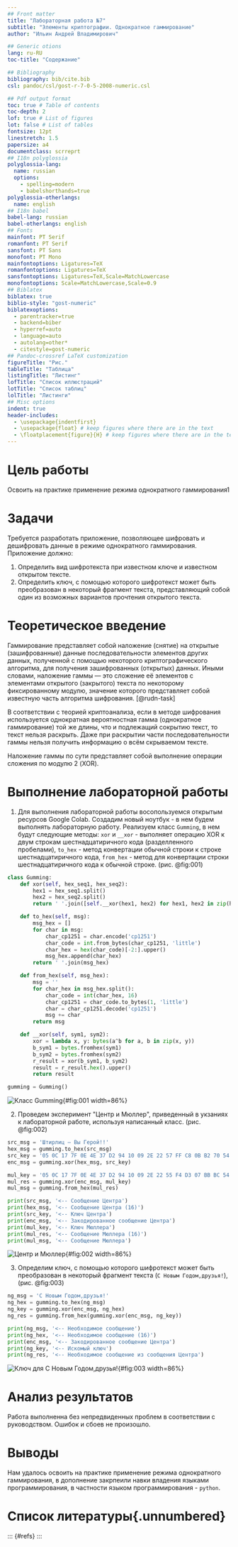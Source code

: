 ```yaml
---
## Front matter
title: "Лабораторная работа №7"
subtitle: "Элементы криптографии. Однократное гаммирование"
author: "Ильин Андрей Владимирович"

## Generic otions
lang: ru-RU
toc-title: "Содержание"

## Bibliography
bibliography: bib/cite.bib
csl: pandoc/csl/gost-r-7-0-5-2008-numeric.csl

## Pdf output format
toc: true # Table of contents
toc-depth: 2
lof: true # List of figures
lot: false # List of tables
fontsize: 12pt
linestretch: 1.5
papersize: a4
documentclass: scrreprt
## I18n polyglossia
polyglossia-lang:
  name: russian
  options:
	- spelling=modern
	- babelshorthands=true
polyglossia-otherlangs:
  name: english
## I18n babel
babel-lang: russian
babel-otherlangs: english
## Fonts
mainfont: PT Serif
romanfont: PT Serif
sansfont: PT Sans
monofont: PT Mono
mainfontoptions: Ligatures=TeX
romanfontoptions: Ligatures=TeX
sansfontoptions: Ligatures=TeX,Scale=MatchLowercase
monofontoptions: Scale=MatchLowercase,Scale=0.9
## Biblatex
biblatex: true
biblio-style: "gost-numeric"
biblatexoptions:
  - parentracker=true
  - backend=biber
  - hyperref=auto
  - language=auto
  - autolang=other*
  - citestyle=gost-numeric
## Pandoc-crossref LaTeX customization
figureTitle: "Рис."
tableTitle: "Таблица"
listingTitle: "Листинг"
lofTitle: "Список иллюстраций"
lotTitle: "Список таблиц"
lolTitle: "Листинги"
## Misc options
indent: true
header-includes:
  - \usepackage{indentfirst}
  - \usepackage{float} # keep figures where there are in the text
  - \floatplacement{figure}{H} # keep figures where there are in the text
---
```


# Цель работы

Освоить на практике применение режима однократного гаммирования1

# Задачи

Требуется разработать приложение, позволяющее шифровать и дешифровать данные в режиме однократного гаммирования. Приложение должно:

1. Определить вид шифротекста при известном ключе и известном открытом тексте.
2. Определить ключ, с помощью которого шифротекст может быть преобразован в некоторый фрагмент текста, представляющий собой один из возможных вариантов прочтения открытого текста.

# Теоретическое введение

Гаммирование представляет собой наложение (снятие) на открытые (зашифрованные) данные последовательности элементов других данных, полученной с помощью некоторого криптографического алгоритма, для получения зашифрованных (открытых) данных. Иными словами, наложение гаммы — это сложение её элементов с элементами открытого (закрытого) текста по некоторому фиксированному модулю, значение которого представляет собой известную часть алгоритма шифрования. [@rudn-task]

В соответствии с теорией криптоанализа, если в методе шифрования используется однократная вероятностная гамма (однократное гаммирование) той же длины, что и подлежащий сокрытию текст, то текст нельзя раскрыть. Даже при раскрытии части последовательности гаммы нельзя получить информацию о всём скрываемом тексте.

Наложение гаммы по сути представляет собой выполнение операции сложения по модулю 2 (XOR).

# Выполнение лабораторной работы

1. Для выполнения лабораторной работы восопользуемся открытым ресурсов Google Colab. Создадим новый ноутбук - в нем будем выполнять лабораторную работу. Реализуем класс `Gumming`, в нем будут следующие методы: `xor` и `__xor` - выполняет операцию XOR к двум строкам шестнадцатиричного кода (разделленного пробелами), `to_hex` - метод конвертации обычной строки к строке шестнадцатиричного кода, `from_hex` - метод для конвертации строки шестнадцатиричного кода к обычной строке. (рис. @fig:001)

```python
class Gumming:
    def xor(self, hex_seq1, hex_seq2):
        hex1 = hex_seq1.split()
        hex2 = hex_seq2.split()
        return ' '.join([self.__xor(hex1, hex2) for hex1, hex2 in zip(hex1, hex2)])

    def to_hex(self, msg):
        msg_hex = []
        for char in msg:
            char_cp1251 = char.encode('cp1251')
            char_code = int.from_bytes(char_cp1251, 'little')
            char_hex = hex(char_code)[-2:].upper()
            msg_hex.append(char_hex)
        return ' '.join(msg_hex)

    def from_hex(self, msg_hex):
        msg = ''
        for char_hex in msg_hex.split():
            char_code = int(char_hex, 16)
            char_cp1251 = char_code.to_bytes(1, 'little')
            char = char_cp1251.decode('cp1251')
            msg += char
        return msg

    def __xor(self, sym1, sym2):
        xor = lambda x, y: bytes(a^b for a, b in zip(x, y))
        b_sym1 = bytes.fromhex(sym1)
        b_sym2 = bytes.fromhex(sym2)
        r_result = xor(b_sym1, b_sym2)
        result = r_result.hex().upper()
        return result

gumming = Gumming()
```

![Класс Gumming](images/01.png){#fig:001 width=86%}

2. Проведем эксперимент "Центр и Мюллер", приведенный в укзаниях к лабораторной работе, используя написанный класс. (рис. @fig:002)

```python
src_msg = 'Штирлиц – Вы Герой!!'
hex_msg = gumming.to_hex(src_msg)
src_key = '05 0C 17 7F 0E 4E 37 D2 94 10 09 2E 22 57 FF C8 0B B2 70 54'
enc_msg = gumming.xor(hex_msg, src_key)

mul_key = '05 0C 17 7F 0E 4E 37 D2 94 10 09 2E 22 55 F4 D3 07 BB BC 54'
mul_res = gumming.xor(enc_msg, mul_key)
mul_msg = gumming.from_hex(mul_res)

print(src_msg, '<-- Сообщение Центра')
print(hex_msg, '<-- Сообщение Центра (16)')
print(src_key, '<-- Ключ Центра')
print(enc_msg, '<-- Закодированное cообщение Центра')
print(mul_key, '<-- Ключ Мюллера')
print(mul_res, '<-- Сообщение Мюллера (16)')
print(mul_msg, '<-- Сообщение Мюллера')
```

![Центр и Мюллер](images/02.png){#fig:002 width=86%}

3. Определим ключ, с помощью которого шифротекст может быть преобразован в некоторый фрагмент текста (`С Новым Годом,друзья!`), (рис. @fig:003)

```python
ng_msg = 'С Новым Годом,друзья!'
ng_hex = gumming.to_hex(ng_msg)
ng_key = gumming.xor(enc_msg, ng_hex)
ng_res = gumming.from_hex(gumming.xor(enc_msg, ng_key))

print(ng_msg, '<-- Необходимое сообщение')
print(ng_hex, '<-- Необходимое сообщение (16)')
print(enc_msg, '<-- Закодированное cообщение Центра')
print(ng_key, '<-- Искомый ключ')
print(ng_res, '<-- Необходимое сообщение из cообщения Центра')
```

![Ключ для `С Новым Годом,друзья!`](images/03.png){#fig:003 width=86%}

# Анализ результатов

Работа выполненна без непредвиденных проблем в соответствии с руководством. Ошибок и сбоев не произошло.

# Выводы

Нам удалось освоить на практике применение режима однократного гаммирования, в дополнение закрпеили навки владения языками программирования, в частности языком программирования - `python`.

# Список литературы{.unnumbered}

::: {#refs}
:::
